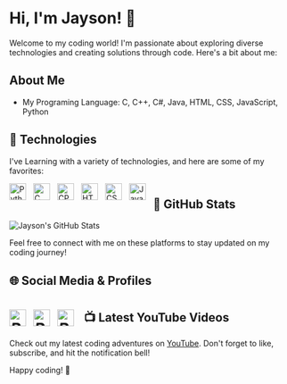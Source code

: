 # Hi, I'm Jayson! 👋

Welcome to my coding world! I'm passionate about exploring diverse technologies and creating solutions through code. Here's a bit about me:

## About Me

- My Programing Language: C, C++, C#, Java, HTML, CSS, JavaScript, Python

## 🧰 Technologies

I've Learning with a variety of technologies, and here are some of my favorites:

<img align="left" alt="Python" width="30px" style="padding-right:10px;" src="https://cdn.jsdelivr.net/gh/devicons/devicon/icons/python/python-original.svg" />
<img align="left" alt="C" width="30px" style="padding-right:10px;" src="https://cdn.jsdelivr.net/gh/devicons/devicon/icons/c/c-original.svg" />
<img align="left" alt="CPP" width="30px" style="padding-right:10px;" src="https://cdn.jsdelivr.net/gh/devicons/devicon/icons/cplusplus/cplusplus-original.svg" />
<img align="left" alt="HTML" width="30px" style="padding-right:10px;" src="https://cdn.jsdelivr.net/gh/devicons/devicon/icons/html5/html5-plain.svg" />
<img align="left" alt="CSS" width="30px" style="padding-right:10px;" src="https://cdn.jsdelivr.net/gh/devicons/devicon/icons/css3/css3-plain.svg" />
<img align="left" alt="JavaScript" width="30px" style="padding-right:10px;" src="https://cdn.jsdelivr.net/gh/devicons/devicon/icons/javascript/javascript-plain.svg" />

#
## 🚀 GitHub Stats

![Jayson's GitHub Stats](https://github-readme-stats.vercel.app/api?username=Jayson056&show_icons=true&theme=dark)

Feel free to connect with me on these platforms to stay updated on my coding journey!
## 🌐 Social Media & Profiles

<h1>
<a href="https://www.instagram.com/jaysonapable/" style="--socia" sytle=""><i class='bx bxl-instagram'><img  align="left" alt="Python" width="30px" style="padding-right:10px;" src="https://upload.wikimedia.org/wikipedia/commons/a/a5/Instagram_icon.png"/></i></a>
<a href="https://www.linkedin.com/in/jayson-combate-8721771b3/" style="--socia" sytle=""><i class='bx bxl-instagram'><img  align="left" alt="Python" width="30px" style="padding-right:10px;" src="https://upload.wikimedia.org/wikipedia/commons/c/ca/LinkedIn_logo_initials.png"/></i></a>
<a href="https://www.youtube.com/@JaysonApableCombate/" style="--socia" sytle=""><i class='bx bxl-instagram'><img  align="left" alt="Python" width="30px" style="padding-right:15px;" src="https://upload.wikimedia.org/wikipedia/commons/e/ef/Youtube_logo.png"/></i></a>
</h1>
  
## 📺 Latest YouTube Videos

Check out my latest coding adventures on [YouTube](https://www.youtube.com/@JaysonApableCombate/). Don't forget to like, subscribe, and hit the notification bell!

Happy coding! 🚀
